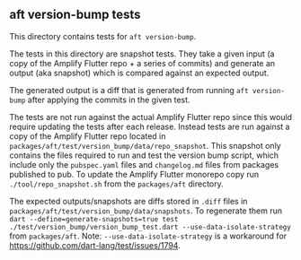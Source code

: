 ## aft version-bump tests

This directory contains tests for `aft version-bump`.

The tests in this directory are snapshot tests. They take a given input (a copy of the Amplify Flutter repo + a series of commits) and generate an output (aka snapshot) which is compared against an expected output.

The generated output is a diff that is generated from running `aft version-bump` after applying the commits in the given test.

The tests are not run against the actual Amplify Flutter repo since this would require updating the tests after each release. Instead tests are run against a copy of the Amplify Flutter repo located in `packages/aft/test/version_bump/data/repo_snapshot`. This snapshot only contains the files required to run and test the version bump script, which include only the `pubspec.yaml` files and `changelog.md` files from packages published to pub. To update the Amplify Flutter monorepo copy run `./tool/repo_snapshot.sh` from the `packages/aft` directory.

The expected outputs/snapshots are diffs stored in `.diff` files in `packages/aft/test/version_bump/data/snapshots`. To regenerate them run `dart --define=generate-snapshots=true test ./test/version_bump/version_bump_test.dart --use-data-isolate-strategy` from `packages/aft`. Note: `--use-data-isolate-strategy` is a workaround for https://github.com/dart-lang/test/issues/1794.
